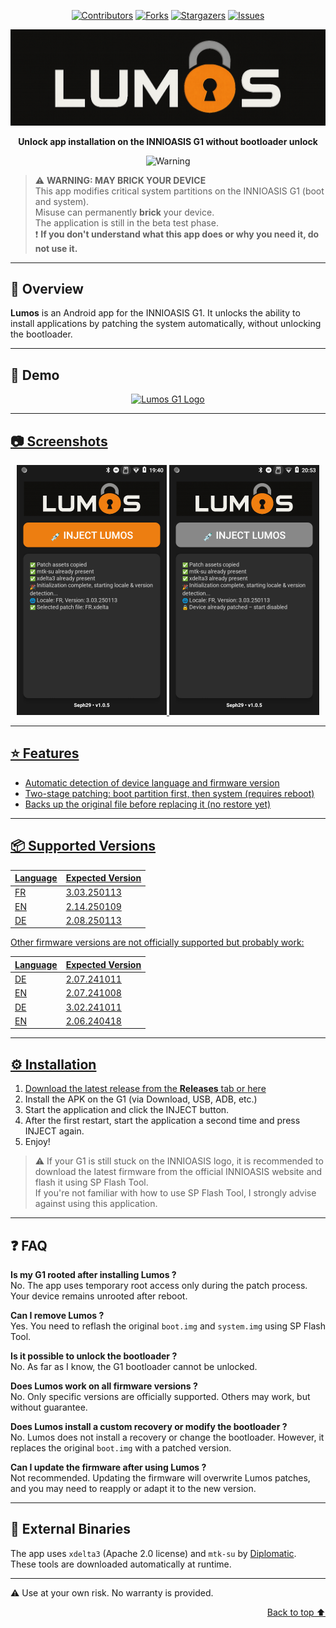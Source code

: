 <a name="readme-top"></a>

<!-- Project Shields -->
<p align="center">
  <a href="https://github.com/Seph29/Lumos-G1/graphs/contributors"><img src="https://img.shields.io/github/contributors/Seph29/Lumos-G1.svg?style=for-the-badge" alt="Contributors"></a>
  <a href="https://github.com/Seph29/Lumos-G1/network/members"><img src="https://img.shields.io/github/forks/Seph29/Lumos-G1.svg?style=for-the-badge" alt="Forks"></a>
  <a href="https://github.com/Seph29/Lumos-G1/stargazers"><img src="https://img.shields.io/github/stars/Seph29/Lumos-G1.svg?style=for-the-badge" alt="Stargazers"></a>
  <a href="https://github.com/Seph29/Lumos-G1/issues"><img src="https://img.shields.io/github/issues/Seph29/Lumos-G1.svg?style=for-the-badge" alt="Issues"></a>
</p>

<div align="center">
  <img src="https://github.com/Seph29/Lumos-G1/blob/aade853dda2ed909629fa3b2e7afcab87efb9e8c/docs/logo.png" alt="Lumos G1 Logo"/>
  
  <p><b>Unlock app installation on the INNIOASIS G1 without bootloader unlock</b></p>

  <img src="https://img.shields.io/badge/warning-system%20modification-critical?style=for-the-badge&color=red" alt="Warning">
</div>

> ⚠️ **WARNING: MAY BRICK YOUR DEVICE**  
> This app modifies critical system partitions on the INNIOASIS G1 (boot and system).  
> Misuse can permanently **brick** your device.  
> The application is still in the beta test phase.  
> ❗ **If you don't understand what this app does or why you need it, do not use it.**

---

## 📖 Overview

**Lumos** is an Android app for the INNIOASIS G1. It unlocks the ability to install applications by patching the system automatically, without unlocking the bootloader.

---

## 🎥 Demo

<div align="center">
  <a href="https://www.youtube.com/watch?v=F3ZEJCmKp9I"><img src="https://img.youtube.com/vi/F3ZEJCmKp9I/0.jpg" alt="Lumos G1 Logo"/></div>

---

## 📷 Screenshots

<p align="center">
  <img src="https://github.com/Seph29/Lumos-G1/blob/aade853dda2ed909629fa3b2e7afcab87efb9e8c/docs/lumos.png" width="240"/>
  <img src="https://github.com/Seph29/Lumos-G1/blob/ee68a851ab910dc7ba23ac059d6ade6ee1f653b1/docs/lumos2.png" width="240"/>
</p>

---

## ⭐️ Features

- Automatic detection of device language and firmware version  
- Two-stage patching: boot partition first, then system (requires reboot)  
- Backs up the original file before replacing it (no restore yet)

---

## 📦 Supported Versions

| Language | Expected Version |
|----------|------------------|
| FR       | 3.03.250113      |
| EN       | 2.14.250109      |
| DE       | 2.08.250113      |

Other firmware versions are not officially supported but probably work:

| Language | Expected Version |
|----------|------------------|
| DE       | 2.07.241011      |
| EN       | 2.07.241008      |
| DE       | 3.02.241011      |
| EN       | 2.06.240418      |

---

## ⚙️ Installation

1. Download the latest release from the **Releases** tab or [here](https://github.com/Seph29/Lumos-G1/releases/download/v1.0.5/lumos-v1.0.5.apk)  
2. Install the APK on the G1 (via Download, USB, ADB, etc.)  
3. Start the application and click the INJECT button.  
4. After the first restart, start the application a second time and press INJECT again.  
5. Enjoy!

> ⚠️ If your G1 is still stuck on the INNIOASIS logo, it is recommended to download the latest firmware from the official INNIOASIS website and flash it using SP Flash Tool.  
> If you're not familiar with how to use SP Flash Tool, I strongly advise against using this application.

---

## ❓ FAQ

**Is my G1 rooted after installing Lumos ?**  
No. The app uses temporary root access only during the patch process. Your device remains unrooted after reboot.

**Can I remove Lumos ?**  
Yes. You need to reflash the original `boot.img` and `system.img` using SP Flash Tool.

**Is it possible to unlock the bootloader ?**  
No. As far as I know, the G1 bootloader cannot be unlocked.

**Does Lumos work on all firmware versions ?**  
No. Only specific versions are officially supported. Others may work, but without guarantee.

**Does Lumos install a custom recovery or modify the bootloader ?**  
No. Lumos does not install a recovery or change the bootloader. However, it replaces the original `boot.img` with a patched version.

**Can I update the firmware after using Lumos ?**  
Not recommended. Updating the firmware will overwrite Lumos patches, and you may need to reapply or adapt it to the new version.

---

## 🧰 External Binaries

The app uses `xdelta3` (Apache 2.0 license) and `mtk-su` by [Diplomatic](https://forum.xda-developers.com/member.php?u=8132642).  
These tools are downloaded automatically at runtime.

---

⚠️ Use at your own risk. No warranty is provided.

<p align="right"><a href="#readme-top">Back to top ⬆️</a></p>
